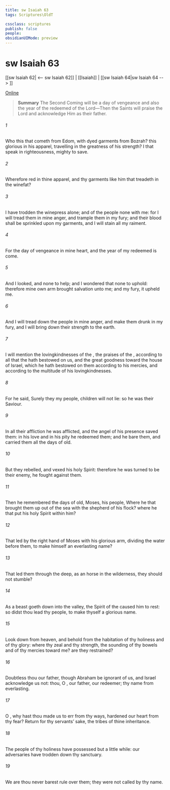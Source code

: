 ```yaml
---
title: sw Isaiah 63
tags: Scriptures\OldT

cssclass: scriptures
publish: false
people:
obsidianUIMode: preview
---
```


# sw Isaiah 63
[[sw Isaiah 62| <-- sw Isaiah 62]] | [[Isaiah]] | [[sw Isaiah 64|sw Isaiah 64 --> ]]

[Online](https://churchofjesuschrist.org/study/scriptures/ot/isa/63?lang=eng)

> __Summary__
The Second Coming will be a day of vengeance and also the year of the redeemed of the Lord—Then the Saints will praise the Lord and acknowledge Him as their father.

###### 1 
Who  this that cometh from Edom, with dyed garments from Bozrah? this  glorious in his apparel, travelling in the greatness of his strength? I that speak in righteousness, mighty to save.

###### 2 
Wherefore  red in thine apparel, and thy garments like him that treadeth in the winefat?

###### 3 
I have trodden the winepress alone; and of the people  none with me: for I will tread them in mine anger, and trample them in my fury; and their blood shall be sprinkled upon my garments, and I will stain all my raiment.

###### 4 
For the day of vengeance  in mine heart, and the year of my redeemed is come.

###### 5 
And I looked, and  none to help; and I wondered that  none to uphold: therefore mine own arm brought salvation unto me; and my fury, it upheld me.

###### 6 
And I will tread down the people in mine anger, and make them drunk in my fury, and I will bring down their strength to the earth.

###### 7 
I will mention the lovingkindnesses of the ,  the praises of the , according to all that the  hath bestowed on us, and the great goodness toward the house of Israel, which he hath bestowed on them according to his mercies, and according to the multitude of his lovingkindnesses.

###### 8 
For he said, Surely they  my people, children  will not lie: so he was their Saviour.

###### 9 
In all their affliction he was afflicted, and the angel of his presence saved them: in his love and in his pity he redeemed them; and he bare them, and carried them all the days of old.

###### 10 
But they rebelled, and vexed his holy Spirit: therefore he was turned to be their enemy,  he fought against them.

###### 11 
Then he remembered the days of old, Moses,  his people,  Where  he that brought them up out of the sea with the shepherd of his flock? where  he that put his holy Spirit within him?

###### 12 
That led  by the right hand of Moses with his glorious arm, dividing the water before them, to make himself an everlasting name?

###### 13 
That led them through the deep, as an horse in the wilderness,  they should not stumble?

###### 14 
As a beast goeth down into the valley, the Spirit of the  caused him to rest: so didst thou lead thy people, to make thyself a glorious name.

###### 15 
Look down from heaven, and behold from the habitation of thy holiness and of thy glory: where  thy zeal and thy strength, the sounding of thy bowels and of thy mercies toward me? are they restrained?

###### 16 
Doubtless thou  our father, though Abraham be ignorant of us, and Israel acknowledge us not: thou, O ,  our father, our redeemer; thy name  from everlasting.

###### 17 
O , why hast thou made us to err from thy ways,  hardened our heart from thy fear? Return for thy servants’ sake, the tribes of thine inheritance.

###### 18 
The people of thy holiness have possessed  but a little while: our adversaries have trodden down thy sanctuary.

###### 19 
We are  thou never barest rule over them; they were not called by thy name.

